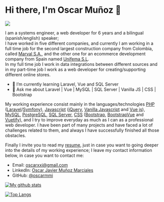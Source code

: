 # Hi there, I'm Oscar Muñoz 👋

![](https://komarev.com/ghpvc/?username=oscarmmi&color=brightgreen)

I am a systems engineer, a web developer for 6 years and a bilingual (spanish/english) speaker;  
I have worked in five different companies, and currently I am working in a full time job for the second largest construction company from Colombia, 
called [Marval S.A.](https://marval.com.co/), and the other one for an ecommerce development company from Spain named [Unifema S.L](https://grupounifema.com/).  
In my full time job I work in data integrations between different sources and in my part-time job I work as a web developer for creating/supporting different online stores. 

- 🌱 I’m currently learning Laravel, Vue and SQL Server
- 💬 Ask me about Laravel | Vue | MySQL | SQL Server | Vanilla JS | CSS | Bootstrap

My working experience consist mainly in the languages/technologies [PHP](https://www.php.net/) ([Laravel](https://laravel.com/)/[Symfony](https://symfony.com/)), [Javascript](https://developer.mozilla.org/en-US/docs/Web/JavaScript) ([jQuery](https://jquery.com/), [Vanilla Javascript](https://developer.mozilla.org/en-US/docs/Web/JavaScript) and [Vue js](https://vuejs.org/)), [MySQL](https://www.mysql.com/), [PostgreSQL](https://www.postgresql.org/), [SQL Server](https://www.microsoft.com/en-us/sql-server/sql-server-downloads), [CSS](https://developer.mozilla.org/en-US/docs/Web/CSS) ([Bootstrap](https://getbootstrap.com/), [BootstrapVue](https://bootstrap-vue.org/) and [Vuetify](https://vuetifyjs.com/en/)), and I try to improve everyday as much as I can as a professional web developer.  I have been part of many projects and have faced a lot of challenges related to them, and always I have successfully finished all those obstacles. 


Finally I invite you to read my [resume](https://drive.google.com/file/d/1xZF3_ae84uR1xvxh8qcWgSNuif-NOebZ/view?usp=sharing), just in case you want to going deeper into the details of my working experience; I leave my contact information below, in case you want to contact me:

* Email: [oscarxxi@gmail.com](mailto:oscarxxi@gmail.com)
* LinkedIn: [Oscar Javier Muñoz Marciales](https://www.linkedin.com/in/oscar-javier-mu%C3%B1oz/)
* GitHub: [@oscarmmi](https://github.com/oscarmmi)

[![My github stats](https://github-readme-stats.vercel.app/api?username=oscarmmi&count_private=true&show_icons=true&theme=dark&hide_rank=false)](https://github.com/oscarmmi/github-readme-stats)

[![Top Langs](https://github-readme-stats.vercel.app/api/top-langs/?username=oscarmmi)](https://github.com/oscarmmi/github-readme-stats)

<!--
- 👯 I’m looking to collaborate on ...
- 🤔 I’m looking for help with ...
- 💬 Ask me about ...
- 📫 How to reach me: ...
- 😄 Pronouns: ...
- ⚡ Fun fact: ...
-->

